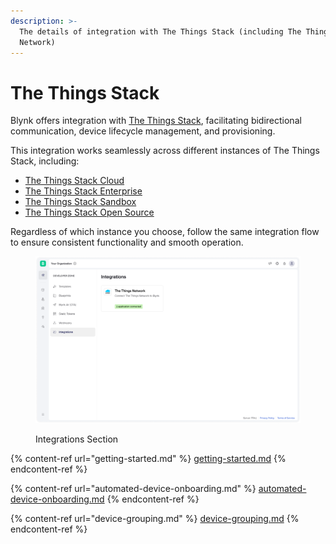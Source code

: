 ```yaml
---
description: >-
  The details of integration with The Things Stack (including The Things
  Network)
---
```


# The Things Stack

Blynk offers integration with [The Things Stack](https://www.thethingsnetwork.org/), facilitating bidirectional communication, device lifecycle management, and provisioning.

This integration works seamlessly across different instances of The Things Stack, including:

* [The Things Stack Cloud](https://www.thethingsindustries.com/docs/the-things-stack/cloud/)
* [The Things Stack Enterprise](https://www.thethingsindustries.com/docs/the-things-stack/host/)
* [The Things Stack Sandbox](https://www.thethingsindustries.com/docs/reference/ttn/)
* [The Things Stack Open Source](https://www.thethingsindustries.com/docs/the-things-stack/host/)

Regardless of which instance you choose, follow the same integration flow to ensure consistent functionality and smooth operation.

<figure><img src="../../.gitbook/assets/integrations 2.png" alt=""><figcaption><p>Integrations Section</p></figcaption></figure>

{% content-ref url="getting-started.md" %}
[getting-started.md](getting-started.md)
{% endcontent-ref %}

{% content-ref url="automated-device-onboarding.md" %}
[automated-device-onboarding.md](automated-device-onboarding.md)
{% endcontent-ref %}

{% content-ref url="device-grouping.md" %}
[device-grouping.md](device-grouping.md)
{% endcontent-ref %}
